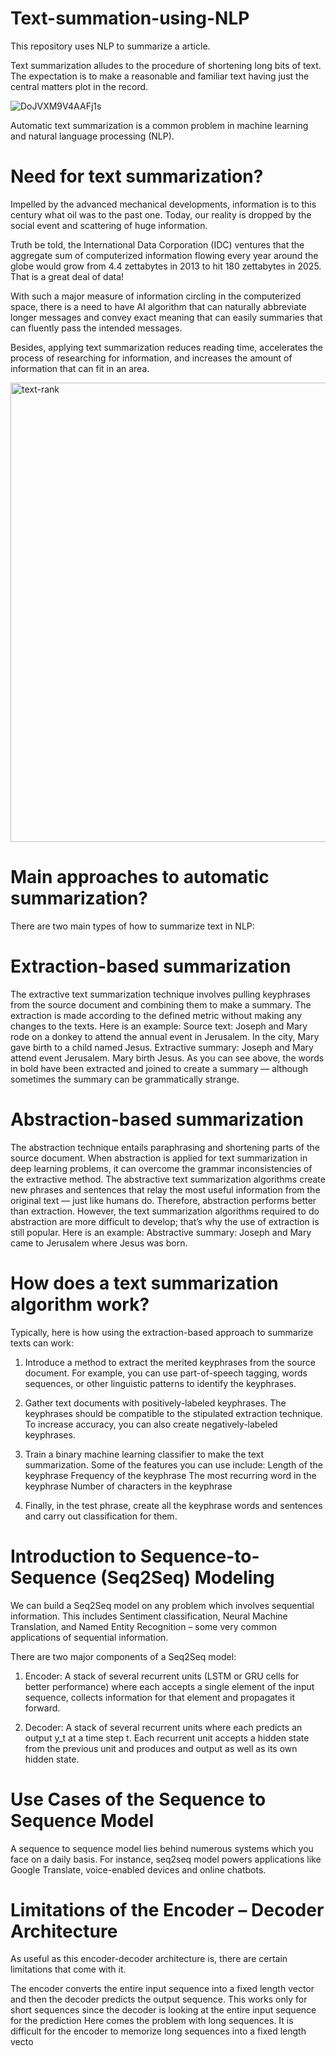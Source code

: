 # Text-summation-using-NLP
This repository uses NLP to summarize a article.


Text summarization alludes to the procedure of shortening long bits of text. The expectation is to make a reasonable and familiar text having just the central matters plot in the record. 


![DoJVXM9V4AAFj1s](https://user-images.githubusercontent.com/38343027/92320529-b942f380-f03f-11ea-99bf-325dd681ab88.jpg)




Automatic text summarization is a common problem in machine learning and natural language processing (NLP).


 # Need for text summarization?
 
Impelled by the advanced mechanical developments, information is to this century what oil was to the past one. Today, our reality is dropped by the social event and scattering of huge information. 

Truth be told, the International Data Corporation (IDC) ventures that the aggregate sum of computerized information flowing every year around the globe would grow from 4.4 zettabytes in 2013 to hit 180 zettabytes in 2025. That is a great deal of data! 

With such a major measure of information circling in the computerized space, there is a need to have AI algorithm that can naturally abbreviate longer messages and convey exact meaning that can easily  summaries that can fluently pass the intended messages. 

Besides, applying text summarization reduces reading time, accelerates the process of researching for information, and increases the amount of information that can fit in an area.


<img width="735" alt="text-rank" src="https://user-images.githubusercontent.com/38343027/92320769-8f8acc00-f041-11ea-8e37-7cf4b6e64b93.png">


# Main approaches to automatic summarization?


There are two main types of how to summarize text in NLP:

# Extraction-based summarization

The extractive text summarization technique involves pulling keyphrases from the source document and combining them to make a summary. The extraction is made according to the defined metric without making any changes to the texts.
Here is an example:
Source text: Joseph and Mary rode on a donkey to attend the annual event in Jerusalem. In the city, Mary gave birth to a child named Jesus.
Extractive summary: Joseph and Mary attend event Jerusalem. Mary birth Jesus.
As you can see above, the words in bold have been extracted and joined to create a summary — although sometimes the summary can be grammatically strange.

# Abstraction-based summarization
The abstraction technique entails paraphrasing and shortening parts of the source document. When abstraction is applied for text summarization in deep learning problems, it can overcome the grammar inconsistencies of the extractive method.
The abstractive text summarization algorithms create new phrases and sentences that relay the most useful information from the original text — just like humans do.
Therefore, abstraction performs better than extraction. However, the text summarization algorithms required to do abstraction are more difficult to develop; that’s why the use of extraction is still popular.
Here is an example:
Abstractive summary: Joseph and Mary came to Jerusalem where Jesus was born.


# How does a text summarization algorithm work?


Typically, here is how using the extraction-based approach to summarize texts can work:
1. Introduce a method to extract the merited keyphrases from the source document. For example, you can use part-of-speech tagging, words sequences, or other linguistic patterns to identify the keyphrases.

2. Gather text documents with positively-labeled keyphrases. The keyphrases should be compatible to the stipulated extraction technique. To increase accuracy, you can also create negatively-labeled keyphrases.

3. Train a binary machine learning classifier to make the text summarization. Some of the features you can use include:
Length of the keyphrase
Frequency of the keyphrase
The most recurring word in the keyphrase
Number of characters in the keyphrase

4. Finally, in the test phrase, create all the keyphrase words and sentences and carry out classification for them.




# Introduction to Sequence-to-Sequence (Seq2Seq) Modeling

We can build a Seq2Seq model on any problem which involves sequential information. This includes Sentiment classification, Neural Machine Translation, and Named Entity Recognition – some very common applications of sequential information.

There are two major components of a Seq2Seq model:

   1.  Encoder: A stack of several recurrent units (LSTM or GRU cells for better performance) where each accepts a single element of the input sequence, collects information for that element and propagates it forward.
   
   2.  Decoder: A stack of several recurrent units where each predicts an output y_t at a time step t.
Each recurrent unit accepts a hidden state from the previous unit and produces and output as well as its own hidden state.

# Use Cases of the Sequence to Sequence Model

A sequence to sequence model lies behind numerous systems which you face on a daily basis. For instance, seq2seq model powers applications like Google Translate, voice-enabled devices and online chatbots. 


# Limitations of the Encoder – Decoder Architecture
As useful as this encoder-decoder architecture is, there are certain limitations that come with it.

The encoder converts the entire input sequence into a fixed length vector and then the decoder predicts the output sequence. This works only for short sequences since the decoder is looking at the entire input sequence for the prediction
Here comes the problem with long sequences. It is difficult for the encoder to memorize long sequences into a fixed length vecto
